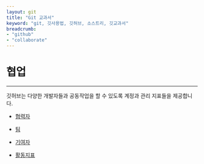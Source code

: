 ```yaml
---
layout: git
title: "Git 교과서"
keyword: "git, 깃사용법, 깃허브, 소스트리, 깃교과서"
breadcrumb:
- "github"
- "collaborate"
---
```


# 협업
---
깃허브는 다양한 개발자들과 공동작업을 할 수 있도록 계정과 관리 지표들을 제공합니다.  

* [협력자](collaborators)
* [팀](team)

* [기여자](contributor)
* [활동지표](insights)

<br>